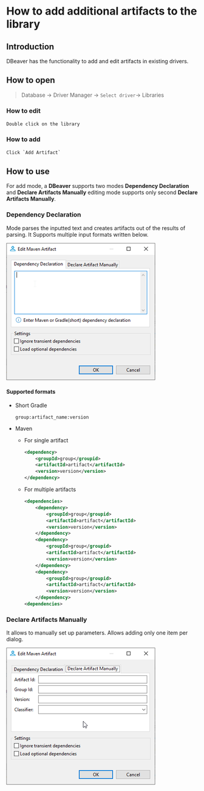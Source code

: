 # How to add additional artifacts to the library

## Introduction

 DBeaver has the functionality to add and edit artifacts in existing drivers.

## How to open

> Database -> Driver Manager -> `Select driver`-> Libraries

### How to edit

    Double click on the library

### How to add

    Click `Add Artifact`

## How to use

For add mode, a **DBeaver** supports two modes **Dependency Declaration** and **Declare Artifacts Manually** editing mode supports only second **Declare Artifacts Manually**.

### Dependency Declaration

Mode parses the inputted text and creates artifacts out of the results of parsing. It Supports multiple input formats written below.

![Dependency Declaration](images/edit-maven-artifacts-dependency-declaration.png)

#### Supported formats

* Short Gradle

    ```
    group:artifact_name:version
    ```

* Maven
  * For single artifact

    ``` XML
    <dependency>
        <groupId>group</groupid>
        <artifactId>artifact</artifactId>
        <version>version</version>
    </dependency>
    ```

  * For multiple artifacts
  
    ```XML
    <dependencies>
        <dependency>
            <groupId>group</groupid>
            <artifactId>artifact</artifactId>
            <version>version</version>
        </dependency>
        <dependency>
            <groupId>group</groupid>
            <artifactId>artifact</artifactId>
            <version>version</version>
        </dependency>
        <dependency>
            <groupId>group</groupid>
            <artifactId>artifact</artifactId>
            <version>version</version>
        </dependency>
    <dependencies>
    ```

### Declare Artifacts Manually

It allows to manually set up parameters. Allows adding only one item per dialog.  

![Declare artifacts manually](images/edit-maven-artifacts-manual.png)